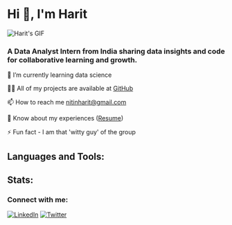 <!DOCTYPE html>
<html lang="en">
<head>
    <meta charset="UTF-8">
    <meta name="viewport" content="width=device-width, initial-scale=1.0">
   
   
      
        
        
</head>
<body>
    <div class="container">
        <div class="header">
            <h1>Hi 👋, I'm Harit</h1>
            <img src="https://github.com/haritpremrajput/haritpremrajput/blob/main/My%20gif.gif" alt="Harit's GIF">
        </div>
        <div class="info">
            <h3>A Data Analyst Intern from India sharing data insights and code for collaborative learning and growth.</h3>
            <p>🌱 I’m currently learning data science</p>
            <p>👨‍💻 All of my projects are available at <a href="https://github.com/haritpremrajput?tab=repositories">GitHub</a></p>
            <p>📫 How to reach me <a href="mailto:nitinharit@gmail.com">nitinharit@gmail.com</a></p>
            <p>📄 Know about my experiences (<a href="https://drive.google.com/file/d/1iGd985pbyiamJsZXkMmWWcFJ35FYBSjO/view?usp=sharing">Resume</a>)</p>
            <p>⚡ Fun fact - I am that 'witty guy' of the group</p>
        </div>
        <div class="stats-container">
            <div class="stats">
                <h2>Languages and Tools:</h2>
                <!-- Add your icons here -->
            </div>
            <div class="stats">
                <h2>Stats:</h2>
                <!-- Add your GitHub stats here -->
            </div>
        </div>
        <div class="connect">
            <h3>Connect with me:</h3>
            <a href="https://linkedin.com/in/harit-prem-rajput" target="blank"><img src="https://raw.githubusercontent.com/rahuldkjain/github-profile-readme-generator/master/src/images/icons/Social/linked-in-alt.svg" alt="LinkedIn"></a>
            <a href="https://twitter.com/haritprem" target="blank"><img src="https://raw.githubusercontent.com/rahuldkjain/github-profile-readme-generator/master/src/images/icons/Social/twitter.svg" alt="Twitter"></a>
            <!-- Add more social media links and icons here -->
        </div>
    </div>
</body>
</html>
